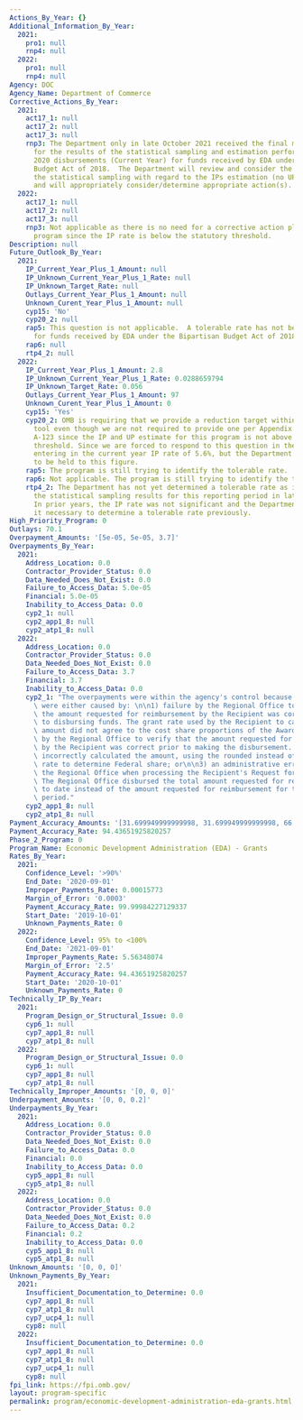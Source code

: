 ```yaml
---
Actions_By_Year: {}
Additional_Information_By_Year:
  2021:
    pro1: null
    rnp4: null
  2022:
    pro1: null
    rnp4: null
Agency: DOC
Agency_Name: Department of Commerce
Corrective_Actions_By_Year:
  2021:
    act17_1: null
    act17_2: null
    act17_3: null
    rnp3: The Department only in late October 2021 received the final management report
      for the results of the statistical sampling and estimation performed for FY
      2020 disbursements (Current Year) for funds received by EDA under the Bipartisan
      Budget Act of 2018.  The Department will review and consider the results of
      the statistical sampling with regard to the IPs estimation (no UPs were identified),
      and will appropriately consider/determine appropriate action(s).
  2022:
    act17_1: null
    act17_2: null
    act17_3: null
    rnp3: Not applicable as there is no need for a corrective action plan for this
      program since the IP rate is below the statutory threshold.
Description: null
Future_Outlook_By_Year:
  2021:
    IP_Current_Year_Plus_1_Amount: null
    IP_Unknown_Current_Year_Plus_1_Rate: null
    IP_Unknown_Target_Rate: null
    Outlays_Current_Year_Plus_1_Amount: null
    Unknown_Curent_Year_Plus_1_Amount: null
    cyp15: 'No'
    cyp20_2: null
    rap5: This question is not applicable.  A tolerable rate has not been established
      for funds received by EDA under the Bipartisan Budget Act of 2018.
    rap6: null
    rtp4_2: null
  2022:
    IP_Current_Year_Plus_1_Amount: 2.8
    IP_Unknown_Current_Year_Plus_1_Rate: 0.0288659794
    IP_Unknown_Target_Rate: 0.056
    Outlays_Current_Year_Plus_1_Amount: 97
    Unknown_Curent_Year_Plus_1_Amount: 0
    cyp15: 'Yes'
    cyp20_2: OMB is requiring that we provide a reduction target within the data collection
      tool even though we are not required to provide one per Appendix C of OMB Circular
      A-123 since the IP and UP estimate for this program is not above the statutory
      threshold. Since we are forced to respond to this question in the tool, we are
      entering in the current year IP rate of 5.6%, but the Department does not expect
      to be held to this figure.
    rap5: The program is still trying to identify the tolerable rate.
    rap6: Not applicable. The program is still trying to identify the tolerable rate.
    rtp4_2: The Department has not yet determined a tolerable rate as it just received
      the statistical sampling results for this reporting period in late October.
      In prior years, the IP rate was not significant and the Department did not find
      it necessary to determine a tolerable rate previously.
High_Priority_Program: 0
Outlays: 70.1
Overpayment_Amounts: '[5e-05, 5e-05, 3.7]'
Overpayments_By_Year:
  2021:
    Address_Location: 0.0
    Contractor_Provider_Status: 0.0
    Data_Needed_Does_Not_Exist: 0.0
    Failure_to_Access_Data: 5.0e-05
    Financial: 5.0e-05
    Inability_to_Access_Data: 0.0
    cyp2_1: null
    cyp2_app1_8: null
    cyp2_atp1_8: null
  2022:
    Address_Location: 0.0
    Contractor_Provider_Status: 0.0
    Data_Needed_Does_Not_Exist: 0.0
    Failure_to_Access_Data: 3.7
    Financial: 3.7
    Inability_to_Access_Data: 0.0
    cyp2_1: "The overpayments were within the agency's control because the overpayments\
      \ were either caused by: \n\n1) failure by the Regional Office to verify that\
      \ the amount requested for reimbursement by the Recipient was correct prior\
      \ to disbursing funds. The grant rate used by the Recipient to calculate the\
      \ amount did not agree to the cost share proportions of the Award; \n\n2) failure\
      \ by the Regional Office to verify that the amount requested for reimbursement\
      \ by the Recipient was correct prior to making the disbursement. The Recipient\
      \ incorrectly calculated the amount, using the rounded instead of actual grant\
      \ rate to determine Federal share; or\n\n3) an administrative error made by\
      \ the Regional Office when processing the Recipient's Request for Reimbursement.\
      \ The Regional Office disbursed the total amount requested for reimbursement\
      \ to date instead of the amount requested for reimbursement for the applicable\
      \ period."
    cyp2_app1_8: null
    cyp2_atp1_8: null
Payment_Accuracy_Amounts: '[31.699949999999998, 31.699949999999998, 66.19999999999999]'
Payment_Accuracy_Rate: 94.43651925820257
Phase_2_Program: 0
Program_Name: Economic Development Administration (EDA) - Grants
Rates_By_Year:
  2021:
    Confidence_Level: '>90%'
    End_Date: '2020-09-01'
    Improper_Payments_Rate: 0.00015773
    Margin_of_Error: '0.0003'
    Payment_Accuracy_Rate: 99.99984227129337
    Start_Date: '2019-10-01'
    Unknown_Payments_Rate: 0
  2022:
    Confidence_Level: 95% to <100%
    End_Date: '2021-09-01'
    Improper_Payments_Rate: 5.56348074
    Margin_of_Error: '2.5'
    Payment_Accuracy_Rate: 94.43651925820257
    Start_Date: '2020-10-01'
    Unknown_Payments_Rate: 0
Technically_IP_By_Year:
  2021:
    Program_Design_or_Structural_Issue: 0.0
    cyp6_1: null
    cyp7_app1_8: null
    cyp7_atp1_8: null
  2022:
    Program_Design_or_Structural_Issue: 0.0
    cyp6_1: null
    cyp7_app1_8: null
    cyp7_atp1_8: null
Technically_Improper_Amounts: '[0, 0, 0]'
Underpayment_Amounts: '[0, 0, 0.2]'
Underpayments_By_Year:
  2021:
    Address_Location: 0.0
    Contractor_Provider_Status: 0.0
    Data_Needed_Does_Not_Exist: 0.0
    Failure_to_Access_Data: 0.0
    Financial: 0.0
    Inability_to_Access_Data: 0.0
    cyp5_app1_8: null
    cyp5_atp1_8: null
  2022:
    Address_Location: 0.0
    Contractor_Provider_Status: 0.0
    Data_Needed_Does_Not_Exist: 0.0
    Failure_to_Access_Data: 0.2
    Financial: 0.2
    Inability_to_Access_Data: 0.0
    cyp5_app1_8: null
    cyp5_atp1_8: null
Unknown_Amounts: '[0, 0, 0]'
Unknown_Payments_By_Year:
  2021:
    Insufficient_Documentation_to_Determine: 0.0
    cyp7_app1_8: null
    cyp7_atp1_8: null
    cyp7_ucp4_1: null
    cyp8: null
  2022:
    Insufficient_Documentation_to_Determine: 0.0
    cyp7_app1_8: null
    cyp7_atp1_8: null
    cyp7_ucp4_1: null
    cyp8: null
fpi_link: https://fpi.omb.gov/
layout: program-specific
permalink: program/economic-development-administration-eda-grants.html
---
```

